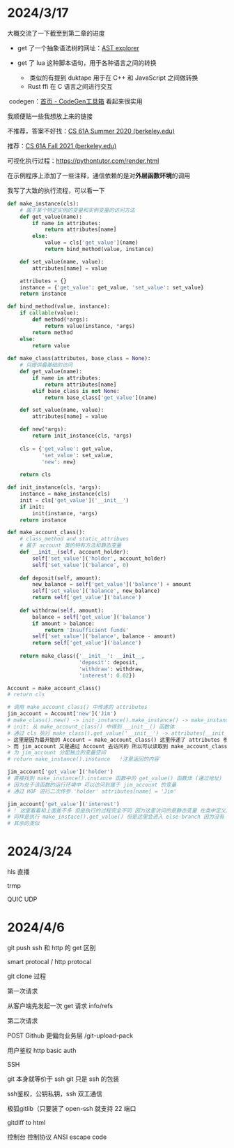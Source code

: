 # 2024/3/17

大概交流了一下截至到第二章的进度

- get 了一个抽象语法树的网址：[AST explorer](https://astexplorer.net/) 

- get 了 lua 这种脚本语句，用于各种语言之间的转换
  - ​	类似的有提到 duktape 用于在 C++ 和 JavaScript 之间做转换
  - Rust ffi 在 C 语言之间进行交互

​	codegen：[首页 - CodeGen工具箱](https://cloud.codegen.cc/) 看起来很实用



我顺便贴一些我想放上来的链接

不推荐，答案不好找：[CS 61A Summer 2020 (berkeley.edu)](https://inst.eecs.berkeley.edu/~cs61a/su20/) 

推荐：[CS 61A Fall 2021 (berkeley.edu)](https://inst.eecs.berkeley.edu/~cs61a/fa21/) 

可视化执行过程：https://pythontutor.com/render.html



在示例程序上添加了一些注释，通信依赖的是对**外层函数环境**的调用

我写了大致的执行流程，可以看一下

```python
def make_instance(cls):
    # 属于某个特定实例的变量和实例变量的访问方法
    def get_value(name):
        if name in attributes:
            return attributes[name]
        else:
            value = cls['get_value'](name)
            return bind_method(value, instance)

    def set_value(name, value):
        attributes[name] = value

    attributes = {}
    instance = {'get_value': get_value, 'set_value': set_value}
    return instance

def bind_method(value, instance):
    if callable(value):
        def method(*args):
            return value(instance, *args)
        return method
    else:
        return value
    
def make_class(attributes, base_class = None):
    # 只提供最基础的访问
    def get_value(name):
        if name in attributes:
            return attributes[name]
        elif base_class is not None:
            return base_class['get_value'](name)

    def set_value(name, value):
        attributes[name] = value

    def new(*args):
        return init_instance(cls, *args)
    
    cls = {'get_value': get_value,
           'set_value': set_value,
           'new': new}
    
    return cls

def init_instance(cls, *args):
    instance = make_instance(cls)
    init = cls['get_value']('__init__')
    if init:
        init(instance, *args)
    return instance

def make_account_class():
    # class_method and static_attribues
    # 属于 account 类的特有方法和静态变量
    def __init__(self, account_holder):
        self['set_value']('holder', account_holder)
        self['set_value']('balance', 0)
    
    def deposit(self, amount):
        new_balance = self['get_value']('balance') + amount
        self['set_value']('balance', new_balance)
        return self['get_value']('balance')
    
    def withdraw(self, amount):
        balance = self['get_value']('balance')
        if amount > balance:
            return 'Insufficient funds'
        self['set_value']('balance', balance - amount)
        return self['get_value']('balance')
    
    return make_class({'__init__': __init__,
                       'deposit': deposit,
                       'withdraw': withdraw,
                       'interest': 0.02})	

Account = make_account_class()
# return cls

# 调用 make_account_class() 中传递的 attributes 
jim_account = Account['new']('Jim')
# make_class().new() -> init_instance().make_instance() -> make_instance().attributes
# init: 从 make_account_class() 中得到 __init__() 函数体
# 通过 cls 执行 make_class().get_value('__init__') -> attributes[__init__]
> 这里是因为最开始的 Account = make_account_class() 这里传递了 attributes 参数进去
> 而 jim_account 又是通过 Account 去访问的 所以可以读取到 make_account_class().attributes
# 为 jim_account 分配独立的变量空间
# return make_instance().instance	!注意返回的内容

jim_account['get_value']('holder')
# 直接找到 make_instance().instance 函数中的 get_value() 函数体 (通过地址)
# 因为处于该函数的运行环境中 可以访问到属于 jim_account 的变量 
# 通过 HOF 进行二次传参 'holder' attributes[name] = 'Jim'

jim_account['get_value']('interest')
# ! 这里看着和上面差不多 但是执行的过程完全不同 因为这里访问的是静态变量 在类中定义的变量 !
# 同样是执行 make_instace().get_value() 但是这里会进入 else-branch 因为没有 interest 存储
# 其余的类似
```



# 2024/3/24

hls 直播

trmp

QUIC UDP



# 2024/4/6

git push ssh 和 http 的 get 区别

smart protocal / http protocal

git clone 过程

第一次请求

从客户端先发起一次 get 请求 info/refs

第二次请求

POST Github 更偏向业务层 /git-upload-pack



用户鉴权 http basic auth



SSH

git 本身就等价于 ssh git 只是 ssh 的包装

ssh鉴权，公钥私钥，ssh 双工通信

极狐gitlib（只要装了 open-ssh 就支持 22 端口



gitdiff to html



控制台 控制协议 ANSI escape code
